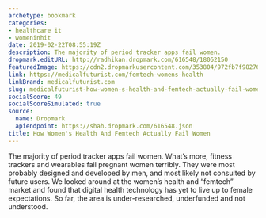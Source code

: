 ```yaml
---
archetype: bookmark
categories:
- healthcare it
- womeninhit
date: 2019-02-22T08:55:19Z
description: The majority of period tracker apps fail women.
dropmark.editURL: http://radhikan.dropmark.com/616548/18062150
featuredImage: https://cdn2.dropmarkusercontent.com/353804/972fb7f98276025e9feee249d079e6656976c3efc099b93cebba261b68ad8832/thumbnail/070_womens_health.png?Expires=1557430063&Signature=Nmqvta5sIB6oP2oOT8329pnowKp-kq4w4lBqohWtvydEMQsw7HwmkgMSkDSZsfeqoByOeb~Oxgn1OVZ4bEWOI6MwplyOCz6~ed2A0243DluCUIaiYGiJiZbc4BFi67LO3cuHu7lY~ghhTx7ij0~yAINVgsrauY5ASUAzc5hjVVEGx4yQgtZ1dl8Zkk2-YB4WvERCjLBrOngtdLjV5jmELcXsra6Zkk~fwnE1EloMIdb7hM7VsoVF8RAkLI0tJJ-8bKXDXPQP5LFHtG~NdmJ0dkSePk-TWCsLtyqz2poZAVdnSEXUbovGTAJvRjzvjlsoAih-rOYmZncjbdRBtYK0PA__&Key-Pair-Id=APKAITQYWVEN757ZA4KQ
link: https://medicalfuturist.com/femtech-womens-health
linkBrand: medicalfuturist.com
slug: medicalfuturist-how-women-s-health-and-femtech-actually-fail-women
socialScore: 49
socialScoreSimulated: true
source:
  name: Dropmark
  apiendpoint: https://shah.dropmark.com/616548.json
title: How Women's Health And Femtech Actually Fail Women
---
```

The majority of period tracker apps fail women. What’s more, fitness trackers and wearables fail pregnant women terribly. They were most probably designed and developed by men, and most likely not consulted by future users. We looked around at the women’s health and “femtech” market and found that digital health technology has yet to live up to female expectations. So far, the area is under-researched, underfunded and not understood.


